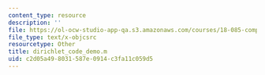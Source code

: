 ```yaml
---
content_type: resource
description: ''
file: https://ol-ocw-studio-app-qa.s3.amazonaws.com/courses/18-085-computational-science-and-engineering-i-summer-2020/c2d05a498031587e0914c3fa11c059d5_dirichlet_code_demo.m
file_type: text/x-objcsrc
resourcetype: Other
title: dirichlet_code_demo.m
uid: c2d05a49-8031-587e-0914-c3fa11c059d5
---
```

